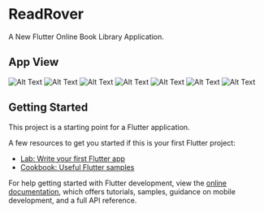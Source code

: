 # ReadRover

A New Flutter Online Book Library Application.

## App View

![Alt Text](screenshots/ss1.png)
![Alt Text](screenshots/ss2.png)
![Alt Text](screenshots/ss3.png)
![Alt Text](screenshots/ss4.png)
![Alt Text](screenshots/ss5.png)
![Alt Text](screenshots/ss6.png)
![Alt Text](screenshots/ss7.png)


## Getting Started

This project is a starting point for a Flutter application.

A few resources to get you started if this is your first Flutter project:

- [Lab: Write your first Flutter app](https://docs.flutter.dev/get-started/codelab)
- [Cookbook: Useful Flutter samples](https://docs.flutter.dev/cookbook)

For help getting started with Flutter development, view the
[online documentation](https://docs.flutter.dev/), which offers tutorials,
samples, guidance on mobile development, and a full API reference.
